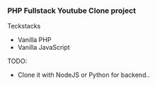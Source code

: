 ### PHP Fullstack Youtube Clone project

Teckstacks
- Vanilla PHP
- Vanilla JavaScript


TODO:
- Clone it with NodeJS or Python for backend..

